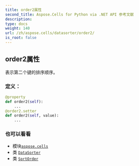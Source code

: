 ```yaml
---
title: order2属性
second_title: Aspose.Cells for Python via .NET API 参考文献
description:
type: docs
weight: 140
url: /zh/aspose.cells/datasorter/order2/
is_root: false
---
```

## order2属性

表示第二个键的排序顺序。
### 定义：
```python
@property
def order2(self):
    ...
@order2.setter
def order2(self, value):
    ...
```

### 也可以看看
* 模块[`aspose.cells`](../../)
* 类 [`DataSorter`](/cells/python-net/zh/aspose.cells/datasorter)
* 类 [`SortOrder`](/cells/python-net/zh/aspose.cells/sortorder)
